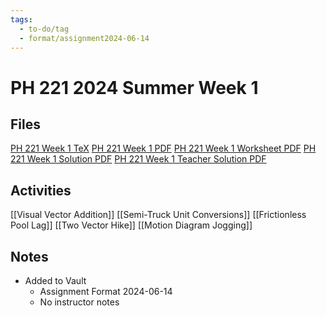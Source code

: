 ```yaml
---
tags:
  - to-do/tag
  - format/assignment2024-06-14
---
```

# PH 221 2024 Summer Week 1
## Files
[PH 221 Week 1 TeX](PH_221_Week_1.tex)
[PH 221 Week 1 PDF](PH_221_Week_1.pdf)
[PH 221 Week 1 Worksheet PDF](PH_221_Week_1-Worksheet.pdf)
[PH 221 Week 1 Solution PDF](PH_221_Week_1-Solution.pdf)
[PH 221 Week 1 Teacher Solution PDF](PH_221_Week_1-Teacher_Solution.pdf)
## Activities
[[Visual Vector Addition]]
[[Semi-Truck Unit Conversions]]
[[Frictionless Pool Lag]]
[[Two Vector Hike]]
[[Motion Diagram Jogging]]
## Notes
* Added to Vault
	* Assignment Format 2024-06-14
	* No instructor notes